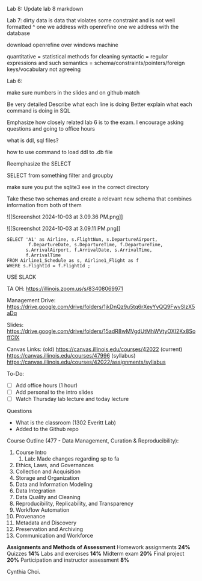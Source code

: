 
Lab 8:
Update lab 8 markdown



Lab 7:
dirty data is data that violates some constraint and is not well formatted
^ one we address with openrefine one we address with the database

download openrefine over windows machine


quantitative = statistical methods for cleaning
syntactic = regular expressions and such
semantics = schema/constraints/pointers/foreign keys/vocabulary not agreeing


Lab 6:

make sure numbers in the slides and on github match

Be very detailed
Describe what each line is doing
Better explain what each command is doing in SQL

Emphasize how closely related lab 6 is to the exam. I encourage asking questions and going to office hours

what is ddl, sql files?

how to use command to load ddl to .db file

Reemphasize the SELECT

SELECT from something filter and groupby

make sure you put the sqlite3 exe in the correct directory

Take these two schemas and create a relevant new schema that combines information from 
both of them

![[Screenshot 2024-10-03 at 3.09.36 PM.png]]

![[Screenshot 2024-10-03 at 3.09.11 PM.png]]

```
SELECT 'A1' as Airline, s.FlightNum, s.DepartureAirport,
        f.DepartureDate, s.DepartureTime, f.DepartureTime,
       s.ArrivalAirport, f.ArrivalDate, s.ArrivalTime, 
       f.ArrivalTime
FROM Airline1_Schedule as s, Airline1_Flight as f
WHERE s.FlightId = f.FlightId ;
```

USE SLACK

TA OH: https://illinois.zoom.us/s/83408069971

Management Drive: https://drive.google.com/drive/folders/1jkDnQz9u5tq6rXeyYyQQ9FwvSlzX5aDq

Slides: https://drive.google.com/drive/folders/15adR8wMVgdUtMhWVtyOXI2Kx8SoffCIX

Canvas Links:
(old) https://canvas.illinois.edu/courses/42022
(current) https://canvas.illinois.edu/courses/47996
	(syllabus) https://canvas.illinois.edu/courses/42022/assignments/syllabus


To-Do:
- [ ] Add office hours (1 hour)
- [ ] Add personal to the intro slides
- [ ] Watch Thursday lab lecture and today lecture

Questions
- What is the classroom (1302 Everitt Lab)
- Added to the Github repo

Course Outline (477 - Data Management, Curation & Reproducibility):
1. Course Intro 
	1. Lab: Made changes regarding sp to fa
2. Ethics, Laws, and Governances
3. Collection and Acquisition
4. Storage and Organization
5. Data and Information Modeling
6. Data Integration
7. Data Quality and Cleaning
8. Reproducibility, Replicability, and Transparency
9. Workflow Automation
10. Provenance
11. Metadata and Discovery
12. Preservation and Archiving
13. Communication and Workforce


**Assignments and Methods of Assessment**
	Homework assignments **24%**
	Quizzes **14%**
	Labs and exercises **14%**
	Midterm exam **20%**
	Final project **20%**
	Participation and instructor assessment **8%**



Cynthia Choi.